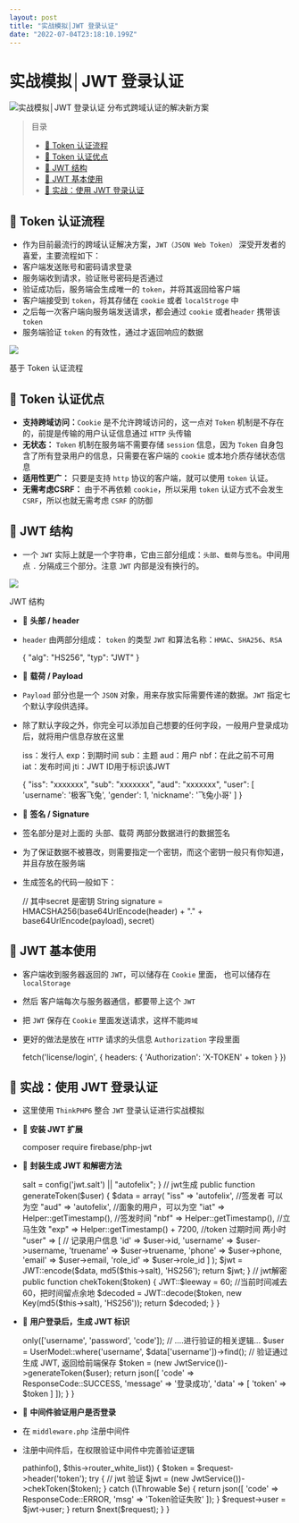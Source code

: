 ```yaml
---
layout: post
title: "实战模拟│JWT 登录认证"
date: "2022-07-04T23:18:10.199Z"
---
```

实战模拟│JWT 登录认证
=============

![实战模拟│JWT 登录认证](https://img2022.cnblogs.com/blog/2894189/202207/2894189-20220704222656777-993892630.png) 分布式跨域认证的解决新方案

> 目录
> 
> *   [🎈 Token 认证流程](#-token-认证流程)
> *   [🎈 Token 认证优点](#-token-认证优点)
> *   [🎈 JWT 结构](#-jwt-结构)
> *   [🎈 JWT 基本使用](#-jwt-基本使用)
> *   [🎈 实战：使用 JWT 登录认证](#-实战使用-jwt-登录认证)

🎈 Token 认证流程
-------------

*   作为目前最流行的跨域认证解决方案，`JWT（JSON Web Token）` 深受开发者的喜爱，主要流程如下：
*   客户端发送账号和密码请求登录
*   服务端收到请求，验证账号密码是否通过
*   验证成功后，服务端会生成唯一的 `token`，并将其返回给客户端
*   客户端接受到 `token`，将其存储在 `cookie` 或者 `localStroge` 中
*   之后每一次客户端向服务端发送请求，都会通过 `cookie` 或者`header` 携带该 `token`
*   服务端验证 `token` 的有效性，通过才返回响应的数据

![](https://img2022.cnblogs.com/blog/2894189/202207/2894189-20220704175033910-824796023.jpg)

基于 Token 认证流程

🎈 Token 认证优点
-------------

*   **支持跨域访问：**`Cookie` 是不允许跨域访问的，这一点对 `Token` 机制是不存在的，前提是传输的用户认证信息通过 `HTTP` 头传输
*   **无状态：** `Token` 机制在服务端不需要存储 `session` 信息，因为 `Token` 自身包含了所有登录用户的信息，只需要在客户端的 `cookie` 或本地介质存储状态信息
*   **适用性更广：** 只要是支持 `http` 协议的客户端，就可以使用 `token` 认证。
*   **无需考虑CSRF：** 由于不再依赖 `cookie`，所以采用 `token` 认证方式不会发生 `CSRF`，所以也就无需考虑 `CSRF` 的防御

🎈 JWT 结构
---------

*   一个 `JWT` 实际上就是一个字符串，它由三部分组成：`头部`、`载荷`与`签名`。中间用点 `.` 分隔成三个部分。注意 `JWT` 内部是没有换行的。

![](https://img2022.cnblogs.com/blog/2894189/202207/2894189-20220704175108275-1990900915.jpg)

JWT 结构

*   🎨 **头部 / header**
*   `header` 由两部分组成： `token` 的类型 `JWT` 和算法名称：`HMAC`、`SHA256`、`RSA`

    {
      "alg": "HS256",
      "typ": "JWT"
    }
    

*   🎨 **载荷 / Payload**
*   `Payload` 部分也是一个 `JSON` 对象，用来存放实际需要传递的数据。`JWT` 指定七个默认字段供选择。
*   除了默认字段之外，你完全可以添加自己想要的任何字段，一般用户登录成功后，就将用户信息存放在这里

    iss：发行人
    exp：到期时间
    sub：主题
    aud：用户
    nbf：在此之前不可用
    iat：发布时间
    jti：JWT ID用于标识该JWT
    

    {
      "iss": "xxxxxxx",
      "sub": "xxxxxxx",
      "aud": "xxxxxxx",
      "user": [
      	  'username': '极客飞兔',
      	  'gender': 1,
      	  'nickname': '飞兔小哥' 
       ] 
    }
    

*   🎨 **签名 / Signature**
*   签名部分是对上面的 头部、载荷 两部分数据进行的数据签名
*   为了保证数据不被篡改，则需要指定一个密钥，而这个密钥一般只有你知道，并且存放在服务端
*   生成签名的代码一般如下：

    // 其中secret 是密钥
    String signature = HMACSHA256(base64UrlEncode(header) + "." + base64UrlEncode(payload), secret)
    

🎈 JWT 基本使用
-----------

*   客户端收到服务器返回的 `JWT`，可以储存在 `Cookie` 里面， 也可以储存在 `localStorage`
*   然后 客户端每次与服务器通信，都要带上这个 `JWT`
*   把 `JWT` 保存在 `Cookie` 里面发送请求，这样不能`跨域`
*   更好的做法是放在 `HTTP` 请求的头信息 `Authorization` 字段里面

    fetch('license/login', {
    	headers: {
    		'Authorization': 'X-TOKEN' + token
    	}
    })
    

🎈 实战：使用 JWT 登录认证
-----------------

*   这里使用 `ThinkPHP6` 整合 `JWT` 登录认证进行实战模拟
    
*   🎨 **安装 JWT 扩展**
    

    composer require firebase/php-jwt
    

*   🎨 **封装生成 JWT 和解密方法**

    <?php
    /**
     * Desc: JWT认证
     * Author: autofelix
     * Time: 2022/07/04
     */
    
    namespace app\services;
    
    use app\Helper;
    use Firebase\JWT\JWT;
    use Firebase\JWT\Key;
    
    class JwtService
    {
        protected $salt;
    
        public function __construct()
        {
            //从配置信息这种或取唯一字符串，你可以随便写比如md5('token')
            $this->salt = config('jwt.salt') || "autofelix";
        }
    
        // jwt生成
        public function generateToken($user)
        {
            $data = array(
                "iss" => 'autofelix',        //签发者 可以为空
                "aud" => 'autofelix',             //面象的用户，可以为空
                "iat" => Helper::getTimestamp(),   //签发时间
                "nbf" => Helper::getTimestamp(),   //立马生效
                "exp" => Helper::getTimestamp() + 7200, //token 过期时间 两小时
                "user" => [ // 记录用户信息
                    'id' => $user->id,
                    'username' => $user->username,
                    'truename' => $user->truename,
                    'phone' => $user->phone,
                    'email' => $user->email,
                    'role_id' => $user->role_id
                ]
            );
            $jwt = JWT::encode($data, md5($this->salt), 'HS256');
            return $jwt;
        }
    
        // jwt解密
        public function chekToken($token)
        {
            JWT::$leeway = 60; //当前时间减去60，把时间留点余地
            $decoded = JWT::decode($token, new Key(md5($this->salt), 'HS256'));
            return $decoded;
        }
    }
    

*   🎨 **用户登录后，生成 JWT 标识**

    <?php
    declare (strict_types=1);
    
    namespace app\controller;
    
    use think\Request;
    use app\ResponseCode;
    use app\Helper;
    use app\model\User as UserModel;
    use app\services\JwtService;
    
    class License
    {
        public function login(Request $request)
        {
            $data = $request->only(['username', 'password', 'code']);
    
            // ....进行验证的相关逻辑...
            $user = UserModel::where('username', $data['username'])->find();
    		
    		// 验证通过生成 JWT, 返回给前端保存
            $token = (new JwtService())->generateToken($user);
    
            return json([
                'code' => ResponseCode::SUCCESS,
                'message' => '登录成功',
                'data' => [
                    'token' => $token
                ]
            ]);
        }
    }
    

*   🎨 **中间件验证用户是否登录**
*   在 `middleware.php` 注册中间件

    <?php
    // 全局中间件定义文件
    return [
    	// ...其他中间件
        // JWT验证
        \app\middleware\Auth::class
    ];
    

*   注册中间件后，在权限验证中间件中完善验证逻辑

    <?php
    declare (strict_types=1);
    
    namespace app\middleware;
    
    use app\ResponseCode;
    use app\services\JwtService;
    
    class Auth
    {
        private $router_white_list = ['login'];
    
        public function handle($request, \Closure $next)
        {
            if (!in_array($request->pathinfo(), $this->router_white_list)) {
                $token = $request->header('token');
    
                try {
                	// jwt 验证
                    $jwt = (new JwtService())->chekToken($token);
                } catch (\Throwable $e) {
                    return json([
                        'code' => ResponseCode::ERROR,
                        'msg' => 'Token验证失败'
                    ]);
                }
    
                $request->user = $jwt->user;
            }
    
            return $next($request);
        }
    }
